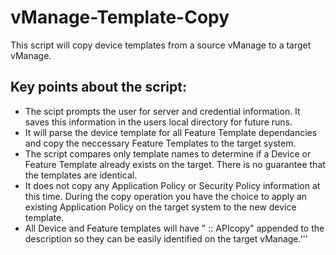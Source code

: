 # vManage-Template-Copy
This script will copy device templates from a source vManage to a target vManage.

Key points about the script:
----------------------------
- The scipt prompts the user for server and credential information.  It saves this information
  in the users local directory for future runs.
- It will parse the device template for all Feature Template dependancies and copy the
  neccessary Feature Templates to the target system.
- The script compares only template names to determine if a Device or Feature Template
  already exists on the target.  There is no guarantee that the templates are identical.
- It does not copy any Application Policy or Security Policy information at this time.  During
  the copy operation you have the choice to apply an existing Application Policy on the
  target system to the new device template.
- All Device and Feature templates will have " :: APIcopy" appended to the description so
  they can be easily identified on the target vManage.'''
